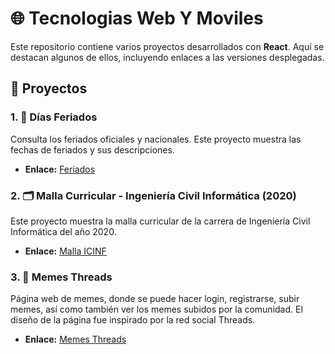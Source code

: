 # 🌐 Tecnologias Web Y Moviles
Este repositorio contiene varios proyectos desarrollados con **React**. Aquí se destacan algunos de ellos, incluyendo enlaces a las versiones desplegadas.

## 🚀 Proyectos

### 1. 📅 Días Feriados
Consulta los feriados oficiales y nacionales. Este proyecto muestra las fechas de feriados y sus descripciones.
- **Enlace:** [Feriados](https://feriados.netlify.app/)

### 2. 🗂️ Malla Curricular - Ingeniería Civil Informática (2020)
Este proyecto muestra la malla curricular de la carrera de Ingeniería Civil Informática del año 2020.
- **Enlace:** [Malla ICINF](https://malla-icinf.netlify.app/)

### 3. 📸 Memes Threads
Página web de memes, donde se puede hacer login, registrarse, subir memes, así como también ver los memes subidos por la comunidad. El diseño de la página fue inspirado por la red social Threads.
- **Enlace:** [Memes Threads](https://memes-threads.netlify.app/)

